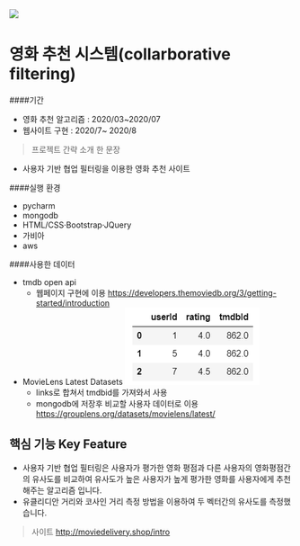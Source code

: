 <img src="https://postfiles.pstatic.net/MjAyMDA4MjVfMjY3/MDAxNTk4MzMzMTMzMzYz.TecBsMZiaVib0wlGrjzDyqGKUVHQFuK7ByVss1u_pEQg.5OjcSo9t3u5bxnj8zyp5qfDm102rGaX7Wp1uB-_Pm2sg.JPEG.kyy8006/logo.jpg?type=w773" height="100"/>

# 영화 추천 시스템(collarborative filtering)
####기간
- 영화 추천 알고리즘 : 2020/03~2020/07
- 웹사이트 구현 : 2020/7~ 2020/8

> 프로젝트 간략 소개 한 문장 
- 사용자 기반 협업 필터링을 이용한 영화 추천 사이트

####실행 환경
- pycharm
- mongodb
- HTML/CSS·Bootstrap·JQuery
- 가비아
- aws

####사용한 데이터
- tmdb open api
    - 웹페이지 구현에 이용
https://developers.themoviedb.org/3/getting-started/introduction
- MovieLens Latest Datasets
![img1](/static/use_data_sample.PNG)
    - links로 합쳐서 tmdbid를 가져와서 사용
    - mongodb에 저장후 비교할 사용자 데이터로 이용
https://grouplens.org/datasets/movielens/latest/




## 핵심 기능  Key Feature
- 사용자 기반 협업 필터링은 사용자가 평가한 영화 평점과 다른 사용자의 영화평점간의 유사도를 비교하여 유사도가 높은 사용자가 높게 평가한 영화를 사용자에게 추천해주는 알고리즘 입니다.
- 유클리디안 거리와 코사인 거리 측정 방법을 이용하여 두 벡터간의 유사도를 측정했습니다.

> 사이트
http://moviedelivery.shop/intro